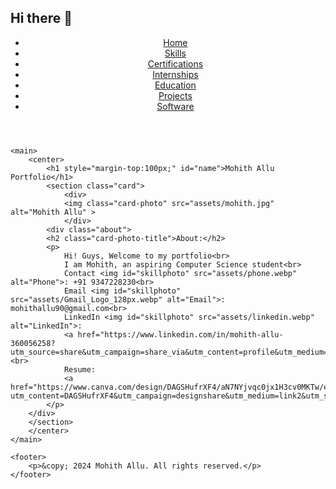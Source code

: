 ## Hi there 👋

<!DOCTYPE html>
<html lang="en">

<head>
    <meta charset="UTF-8">
    <title >Mohith Allu Portfolio</title>
    <link rel="stylesheet" href="index.css">
</head>

<body>
    <header>
        <nav class="navbar">
            <ul>
                <li><a href="index.html">Home</a></li>
                <li><a href="skills.html">Skills</a></li>
                <li><a href="certification.html">Certifications</a></li>
                <li><a href="internship.html">Internships</a></li>
                <li><a href="education.html">Education</a></li>
                <li><a href="projects.html">Projects</a></li>
                <li><a href="softwares.html">Software</a></li>
            </ul>
        </nav>
    </header>

    <main>
        <center>
            <h1 style="margin-top:100px;" id="name">Mohith Allu Portfolio</h1>
            <section class="card">
                <div>
                <img class="card-photo" src="assets/mohith.jpg" alt="Mohith Allu" >
                </div>
            <div class="about">
            <h2 class="card-photo-title">About:</h2>
            <p>
                Hi! Guys, Welcome to my portfolio<br>
                I am Mohith, an aspiring Computer Science student<br>
                Contact <img id="skillphoto" src="assets/phone.webp" alt="Phone">: +91 9347228230<br>
                Email <img id="skillphoto" src="assets/Gmail_Logo_128px.webp" alt="Email">: mohithallu90@gmail.com<br>
                LinkedIn <img id="skillphoto" src="assets/linkedin.webp" alt="LinkedIn">: 
                <a href="https://www.linkedin.com/in/mohith-allu-360056258?utm_source=share&utm_campaign=share_via&utm_content=profile&utm_medium=android_app">MohithAllu</a><br>
                Resume: 
                <a href="https://www.canva.com/design/DAGSHufrXF4/aN7NYjvqc0jx1H3cv0MKTw/edit?utm_content=DAGSHufrXF4&utm_campaign=designshare&utm_medium=link2&utm_source=sharebutton">Click</a>
            </p>
        </div>
        </section>
        </center>
    </main>

    <footer>
        <p>&copy; 2024 Mohith Allu. All rights reserved.</p>
    </footer>
</body>

</html>

